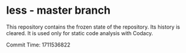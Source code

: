 # less - master branch

This repository contains the frozen state of the repository.
Its history is cleared. It is used only for static code
analysis with Codacy.

Commit Time: 1711536822